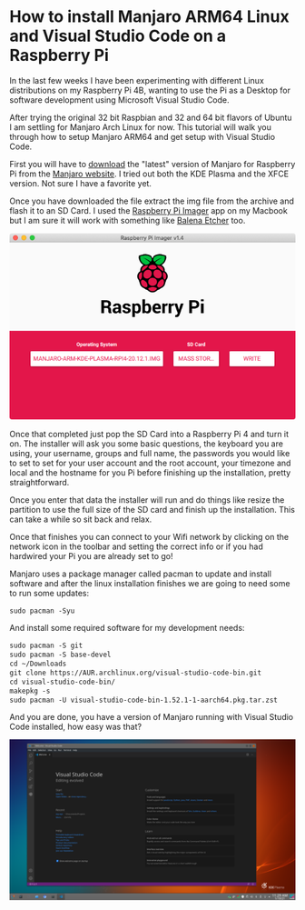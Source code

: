 # How to install Manjaro ARM64 Linux and Visual Studio Code on a Raspberry Pi

In the last few weeks I have been experimenting with different Linux distributions on my Raspberry Pi 4B, wanting to use the Pi as a Desktop for software development using Microsoft Visual Studio Code.

After trying the original 32 bit Raspbian and 32 and 64 bit flavors of Ubuntu I am settling for Manjaro Arch Linux for now. This tutorial will walk you through how to setup Manjaro ARM64 and get setup with Visual Studio Code.

First you will have to [download](https://manjaro.org/download/#raspberry-pi-4) the "latest" version of Manjaro for Raspberry Pi from the [Manjaro website](https://manjaro.org/download/#raspberry-pi-4). I tried out both the KDE Plasma and the XFCE version. Not sure I have a favorite yet.

Once you have downloaded the file extract the img file from the archive and flash it to an SD Card. I used the [Raspberry Pi Imager](https://www.raspberrypi.org/software/) app on my Macbook but I am sure it will work with something like [Balena Etcher](https://www.balena.io/etcher/) too.

![](images/Raspberry_Pi_Imager.png)

Once that completed just pop the SD Card into a Raspberry Pi 4 and turn it on. The installer will ask you some basic questions, the keyboard you are using, your username, groups and full name, the passwords you would like to set to set for your user account and the root account, your timezone and local and the hostname for you Pi before finishing up the installation, pretty straightforward.

Once you enter that data the installer will run and do things like resize the partition to use the full size of the SD card and finish up the installation. This can take a while so sit back and relax.

Once that finishes you can connect to your Wifi network by clicking on the network icon in the toolbar and setting the correct info or if you had hardwired your Pi you are already set to go!

Manjaro uses a package manager called pacman to update and install software and after the linux installation finishes we are going to need some to run some updates:

```
sudo pacman -Syu
```

And install some required software for my development needs:

```
sudo pacman -S git
sudo pacman -S base-devel
cd ~/Downloads
git clone https://AUR.archlinux.org/visual-studio-code-bin.git
cd visual-studio-code-bin/
makepkg -s
sudo pacman -U visual-studio-code-bin-1.52.1-1-aarch64.pkg.tar.zst
```

And you are done, you have a version of Manjaro running with Visual Studio Code installed, how easy was that?

![Visual Studio Code](images/KDE_Plasma.png)
